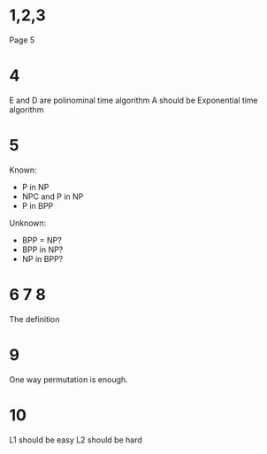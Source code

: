 # 1,2,3
Page 5
# 4
E and D are polinominal time algorithm
A should be Exponential time algorithm

# 5
Known:
* P in NP
* NPC and P in NP
* P in BPP

Unknown:
* BPP = NP?
* BPP in NP?
* NP in BPP?

# 6 7 8
The definition

# 9

One way permutation is enough.

# 10
L1 should be easy
L2 should be hard

